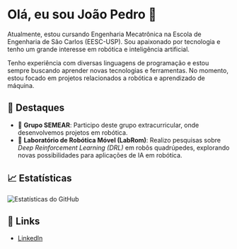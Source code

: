 # Olá, eu sou João Pedro 👋

Atualmente, estou cursando Engenharia Mecatrônica na Escola de Engenharia de São Carlos (EESC-USP). Sou apaixonado por tecnologia e tenho um grande interesse em robótica e inteligência artificial. 

Tenho experiência com diversas linguagens de programação e estou sempre buscando aprender novas tecnologias e ferramentas. No momento, estou focado em projetos relacionados a robótica e aprendizado de máquina.

## 🌟 Destaques

- 🚀 **Grupo SEMEAR**: Participo deste grupo extracurricular, onde desenvolvemos projetos em robótica.
- 🤖 **Laboratório de Robótica Móvel (LabRom)**: Realizo pesquisas sobre *Deep Reinforcement Learning (DRL)* em robôs quadrúpedes, explorando novas possibilidades para aplicações de IA em robótica.

## 📈 Estatísticas

![Estatísticas do GitHub](https://github-readme-stats.vercel.app/api?username=seu-usuario&show_icons=true&theme=radical)

## 🔗 Links

- [LinkedIn](https://br.linkedin.com/in/jo%C3%A3o-pedro-baltieca-garcia-573b15242)
